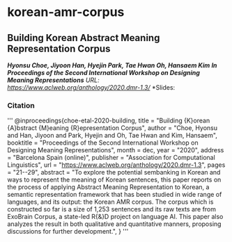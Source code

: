 # korean-amr-corpus

## Building Korean Abstract Meaning Representation Corpus
***Hyonsu Choe, Jiyoon Han, Hyejin Park, Tae Hwan Oh, Hansaem Kim***
***In Proceedings of the Second International Workshop on Designing Meaning Representations***
*URL: https://www.aclweb.org/anthology/2020.dmr-1.3/*
*Slides: 

### Citation

'''
@inproceedings{choe-etal-2020-building,
    title = "Building {K}orean {A}bstract {M}eaning {R}epresentation Corpus",
    author = "Choe, Hyonsu  and
      Han, Jiyoon  and
      Park, Hyejin  and
      Oh, Tae Hwan  and
      Kim, Hansaem",
    booktitle = "Proceedings of the Second International Workshop on Designing Meaning Representations",
    month = dec,
    year = "2020",
    address = "Barcelona Spain (online)",
    publisher = "Association for Computational Linguistics",
    url = "https://www.aclweb.org/anthology/2020.dmr-1.3",
    pages = "21--29",
    abstract = "To explore the potential sembanking in Korean and ways to represent the meaning of Korean sentences, this paper reports on the process of applying Abstract Meaning Representation to Korean, a semantic representation framework that has been studied in wide range of languages, and its output: the Korean AMR corpus. The corpus which is constructed so far is a size of 1,253 sentences and its raw texts are from ExoBrain Corpus, a state-led R{\&}D project on language AI. This paper also analyzes the result in both qualitative and quantitative manners, proposing discussions for further development.",
}
'''
